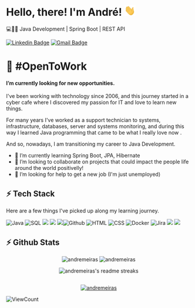 # Hello, there! I'm André! <img src="https://raw.githubusercontent.com/ABSphreak/ABSphreak/master/gifs/Hi.gif" width="30px">
💻👨‍💻 Java Development | Spring Boot | REST API

[![Linkedin Badge](https://img.shields.io/badge/-Andre_Meira_dos_Santos-blue?style=flat-square&logo=Linkedin&logoColor=white&link=https://www.linkedin.com/in/andremeiras//)](https://in.linkedin.com/in/andremeiras) [![Gmail Badge](https://img.shields.io/badge/-andremeirati@gmail.com-c14438?style=flat-square&logo=Gmail&logoColor=white&link=mailto:andremeirati@gmail.com)](mailto:andremeirati@gmail.com)

# 🔭 #OpenToWork
#### I’m currently looking for new opportunities.

I've been working with technology since 2006, and this journey started in a cyber cafe where I discovered my passion for IT and love to learn new things. 

For many years I've worked as a support technician to systems, infrastructure, databases, server and systems monitoring, and during this way I learned Java programming that came to be what I really love now .

And so, nowadays, I am transitioning my career to Java Development. 

- 🌱 I’m currently learning Spring Boot, JPA, Hibernate
- 👯 I’m looking to collaborate on projects that could impact the people life around the world positivelly!
- 🤔 I’m looking for help to get a new job (I'm just unemployed)

## ⚡ Tech Stack

Here are a few things I've picked up along my learning journey.

 ![Java](https://img.shields.io/badge/Java-ED8B00?style=for-the-badge&logo=java&logoColor=white) ![SQL](https://img.shields.io/badge/-SQL-000?style=for-the-badge&logo=MySQL&logoColor=4479A1) <img src="https://img.shields.io/badge/mysql-4479A1.svg?&style=for-the-badge&logo=mysql&logoColor=white" height="25"/> <img src="https://img.shields.io/badge/javascript-F7DF1E.svg?&style=for-the-badge&logo=javascript&logoColor=white" height="25"/> ![](https://img.shields.io/badge/git%20-%23F05033.svg?&style=for-the-badge&logo=git&logoColor=white)![Github](https://img.shields.io/badge/github%20-%23121011.svg?&style=for-the-badge&logo=github&logoColor=white) ![HTML](https://img.shields.io/badge/HTML5-E34F26?style=for-the-badge&logo=html5&logoColor=white) ![CSS](https://img.shields.io/badge/CSS-239120?&style=for-the-badge&logo=css3&logoColor=white) ![Docker](https://img.shields.io/badge/docker%20-%230db7ed.svg?&style=for-the-badge&logo=docker&logoColor=white) ![Jira](https://img.shields.io/badge/-Jira-000?&style=for-the-badge&logo=Jira-Software&logoColor=0052CC) <img src="https://img.shields.io/badge/ubuntu-42B029.svg?&style=for-the-badge&logo=ubuntu&logoColor=white" height="25"/> <img src="https://img.shields.io/badge/VS%20Code-007ACC.svg?&style=for-the-badge&logo=visual-studio-code&logoColor=white" height="25"/> 
 
## <b>⚡ Github Stats</b>
<p align="center">
    <img height="180em" src="https://github-readme-stats.vercel.app/api?username=andremeiras&count_private=true&show_icons=true&theme=vue&include_all_commits=true" alt="andremeiras"/>
    <img height="180em" src="https://github-readme-stats.vercel.app/api/top-langs/?username=andremeiras&theme=vue&hide=css,tcl,html" alt="andremeiras" />
</p>

<p align="center">
  <img src="https://github-readme-streak-stats.herokuapp.com/?user=andremeiras&theme=tokyonight_duo&hide_border=false" alt="andremeiras's readme streaks" />
</p>

 
##

<p align="center">
    <a href="https://www.buymeacoffee.com/andremeiras" rel="nofollow"><img src="https://i.imgur.com/Rx78S02.png" alt="andremeiras" style="max-width:100%;" width="200px"></a>
</p>



![ViewCount](https://views.whatilearened.today/views/github/andremeiras/views.svg)
